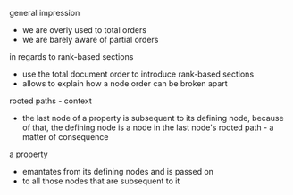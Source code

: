 
general impression
- we are overly used to total orders
- we are barely aware of partial orders

in regards to rank-based sections
- use the total document order to introduce rank-based sections
- allows to explain how a node order can be broken apart

rooted paths - context
- the last node of a property is subsequent to its defining node,
  because of that, the defining node is a node in the last node's
  rooted path - a matter of consequence

a property
- emantates from its defining nodes and is passed on
- to all those nodes that are subsequent to it
